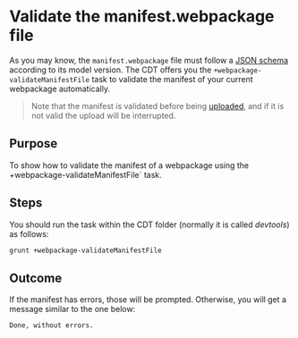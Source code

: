 # Validate the manifest.webpackage file

As you may know, the `manifest.webpackage` file must follow a [JSON schema](https://github.com/cubbles/cubx-webpackage-document-api/wiki/manifest.webpackage:-Change-Notes) according to its model version. The CDT offers you the  `+webpackage-validateManifestFile` task to validate the manifest of your current webpackage automatically.

> Note that the manifest is validated before being [uploaded](upload-a-webpackage.md), and if it is not valid the upload will be interrupted.

## Purpose

To show how to validate the manifest of a webpackage using the +webpackage-validateManifestFile` task.

## Steps

You should run the task within the CDT folder (normally it is called *devtools*) as follows:

```bash
grunt +webpackage-validateManifestFile
```

## Outcome

If the manifest has errors, those will be prompted. Otherwise, you will get a message similar to the one below:

```bash
Done, without errors.
```